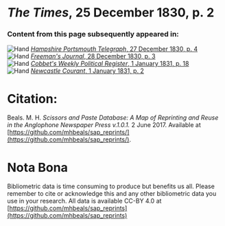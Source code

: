 # *The Times*, 25 December 1830, p. 2  
  
### Content from this page subsequently appeared in:  
![Hand](http://scissorsandpaste.net/wp-content/uploads/2017/06/smallhandpointer.png) [*Hampshire Portsmouth Telegraph*, 27 December 1830, p. 4](https://mhbeals.github.io/sap_html/Hampshire-Portsmouth-Telegraph/Hampshire-Portsmouth-Telegraph-27-December-1830-p-4)  
![Hand](http://scissorsandpaste.net/wp-content/uploads/2017/06/smallhandpointer.png) [*Freeman's Journal*, 28 December 1830, p. 3](https://mhbeals.github.io/sap_html/Freeman's-Journal/Freeman's-Journal-28-December-1830-p-3)  
![Hand](http://scissorsandpaste.net/wp-content/uploads/2017/06/smallhandpointer.png) [*Cobbet's Weekly Political Register*, 1 January 1831, p. 18](https://mhbeals.github.io/sap_html/Cobbet's-Weekly-Political-Register/Cobbet's-Weekly-Political-Register-1-January-1831-p-18)  
![Hand](http://scissorsandpaste.net/wp-content/uploads/2017/06/smallhandpointer.png) [*Newcastle Courant*, 1 January 1831, p. 2](https://mhbeals.github.io/sap_html/Newcastle-Courant/Newcastle-Courant-1-January-1831-p-2)  


# Citation: 

Beals. M. H. *Scissors and Paste Database: A Map of Reprinting and Reuse in the Anglophone Newspaper Press v.1.0.1.* 2 June 2017. Available at [https://github.com/mhbeals/sap_reprints/](https://github.com/mhbeals/sap_reprints/). 

# Nota Bona

Bibliometric data is time consuming to produce but benefits us all. Please remember to cite or acknowledge this and any other bibliometric data you use in your research. All data is available CC-BY 4.0 at [https://github.com/mhbeals/sap_reprints](https://github.com/mhbeals/sap_reprints)